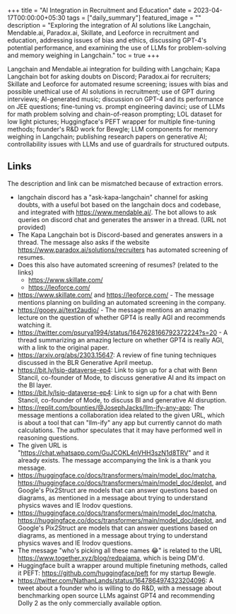 +++
title =  "AI Integration in Recruitment and Education"
date = 2023-04-17T00:00:00+05:30
tags = ["daily_summary"]
featured_image = ""
description = "Exploring the integration of AI solutions like Langchain, Mendable.ai, Paradox.ai, Skillate, and Leoforce in recruitment and education, addressing issues of bias and ethics, discussing GPT-4's potential performance, and examining the use of LLMs for problem-solving and memory weighing in Langchain."
toc = true
+++

Langchain and Mendable.ai integration for building with Langchain; Kapa Langchain bot for asking doubts on Discord; Paradox.ai for recruiters; Skillate and Leoforce for automated resume screening; issues with bias and possible unethical use of AI solutions in recruitment; use of GPT during interviews; AI-generated music; discussion on GPT-4 and its performance on JEE questions; fine-tuning vs. prompt engineering davinci; use of LLMs for math problem solving and chain-of-reason prompting; LOL dataset for low light pictures; Huggingface's PEFT wrapper for multiple fine-tuning methods; founder's R&D work for Bewgle; LLM components for memory weighing in Langchain; publishing research papers on generative AI; controllability issues with LLMs and use of guardrails for structured outputs.

## Links
The description and link can be mismatched because of extraction errors.

- langchain discord has a "ask-kapa-langchain" channel for asking doubts, with a useful bot based on the langchain docs and codebase, and integrated with https://www.mendable.ai/. The bot allows to ask queries on discord chat and generates the answer in a thread. (URL not provided)
- The Kapa Langchain bot is Discord-based and generates answers in a thread. The message also asks if the website https://www.paradox.ai/solutions/recruiters has automated screening of resumes.
- Does this also have automated screening of resumes? (related to the links) 
  - https://www.skillate.com/ 
  - https://leoforce.com/
- https://www.skillate.com/ and https://leoforce.com/ - The message mentions planning on building an automated screening in the company.
- https://gooey.ai/text2audio/ - The message mentions an amazing lecture on the question of whether GPT4 is really AGI and recommends watching it.
- https://twitter.com/psurya1994/status/1647628166792372224?s=20 - A thread summarizing an amazing lecture on whether GPT4 is really AGI, with a link to the original paper.
- https://arxiv.org/abs/2303.15647: A review of fine tuning techniques discussed in the BLR Generative April meetup.
- https://bit.ly/lsip-dataverse-ep4: Link to sign up for a chat with Benn Stancil, co-founder of Mode, to discuss generative AI and its impact on the BI layer.
- https://bit.ly/lsip-dataverse-ep4: Link to sign up for a chat with Benn Stancil, co-founder of Mode, to discuss BI and generative AI disruption.
- https://replit.com/bounties/@JosephJacks/llm-ify-any-app: The message mentions a collaboration idea related to the given URL, which is about a tool that can "llm-ify" any app but currently cannot do math calculations. The author speculates that it may have performed well in reasoning questions.
- The given URL is "https://chat.whatsapp.com/GuJCOKL4nVHH3szN1d8TRV" and it already exists. The message accompanying the link is a thank you message.
- https://huggingface.co/docs/transformers/main/model_doc/matcha, https://huggingface.co/docs/transformers/main/model_doc/deplot, and Google's Pix2Struct are models that can answer questions based on diagrams, as mentioned in a message about trying to understand physics waves and IE Irodov questions.
- https://huggingface.co/docs/transformers/main/model_doc/matcha, https://huggingface.co/docs/transformers/main/model_doc/deplot, and Google's Pix2Struct are models that can answer questions based on diagrams, as mentioned in a message about trying to understand physics waves and IE Irodov questions.
- The message "who's picking all these names 😂" is related to the URL https://www.together.xyz/blog/redpajama, which is being DM'd.
- Huggingface built a wrapper around multiple finetuning methods, called it PEFT: https://github.com/huggingface/peft for my startup Bewgle.
- https://twitter.com/NathanLands/status/1647864974323204096: A tweet about a founder who is willing to do R&D, with a message about benchmarking open source LLMs against GPT4 and recommending Dolly 2 as the only commercially available option.